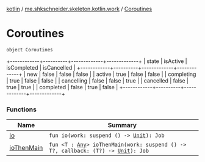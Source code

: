 [kotlin](../../index.md) / [me.shkschneider.skeleton.kotlin.work](../index.md) / [Coroutines](./index.md)

# Coroutines

`object Coroutines`

+------------+----------+-------------+-------------+
| state      | isActive | isCompleted | isCancelled |
+------------+----------+-------------+-------------+
| new        | false    | false       | false       |
| active     | true     | false       | false       |
| completing | true     | false       | false       |
| cancelling | false    | false       | true        |
| cancelled  | false    | true        | true        |
| completed  | false    | true        | false       |
+------------+----------+-------------+-------------+

### Functions

| Name | Summary |
|---|---|
| [io](io.md) | `fun io(work: suspend () -> `[`Unit`](https://kotlinlang.org/api/latest/jvm/stdlib/kotlin/-unit/index.html)`): Job` |
| [ioThenMain](io-then-main.md) | `fun <T : `[`Any`](https://kotlinlang.org/api/latest/jvm/stdlib/kotlin/-any/index.html)`> ioThenMain(work: suspend () -> T?, callback: (T?) -> `[`Unit`](https://kotlinlang.org/api/latest/jvm/stdlib/kotlin/-unit/index.html)`): Job` |
